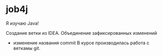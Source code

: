 # job4j

Я изучаю Java!

Создание ветки из IDEA.
Объединение зафиксированных изменений
+ изменение названия commit
В курсе производилась работа с веткамы git.

